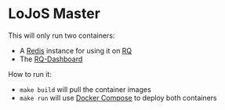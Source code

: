 # LoJoS Master

This will only run two containers:

- A [Redis](https://redis.io/) instance for using it on [RQ](https://python-rq.org/)
- The [RQ-Dashboard](https://github.com/Parallels/rq-dashboard)

How to run it:

- `make build` will pull the container images
- `make run` will use [Docker Compose](https://docs.docker.com/compose/) to deploy both containers
